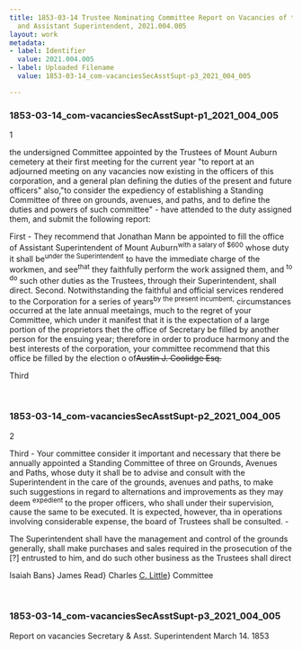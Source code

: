 ```yaml
---
title: 1853-03-14 Trustee Nominating Committee Report on Vacancies of the Secretary
  and Assistant Superintendent, 2021.004.005
layout: work
metadata:
- label: Identifier
  value: 2021.004.005
- label: Uploaded Filename
  value: 1853-03-14_com-vacanciesSecAsstSupt-p3_2021_004_005

---
```

<div class="pages">
<div id="page-1773748">
<h3><a name="page-1773748">1853-03-14_com-vacanciesSecAsstSupt-p1_2021_004_005</a></h3>
<div class="page-content">
<p>1</p>
<p>the undersigned Committee appointed by the <span class='line-break'> </span>Trustees of Mount Auburn cemetery at their first <span class='line-break'> </span>meeting for the current year "to report at an adjourned<span class='line-break'> </span>meeting on any vacancies now existing in the officers of <span class='line-break'> </span>this corporation, and a general plan defining the duties <span class='line-break'> </span>of the present and future officers"<span class='line-break'> </span>also,"to consider the expediency of establishing a <span class='line-break'> </span>Standing Committee of three on grounds, avenues,<span class='line-break'> </span>and paths, and to define the duties and powers of <span class='line-break'> </span>such committee" - have attended to the duty <span class='line-break'> </span>assigned them, and submit the following report:</p>
<p>First - They recommend that Jonathan Mann be <span class='line-break'> </span>appointed to fill the office of Assistant Superintendent of <span class='line-break'> </span>Mount Auburn<sup>with a salary of $600</sup> whose duty it shall be<sup>under the Superintendent</sup>  to have the <span class='line-break'> </span>immediate charge of the workmen, and see<sup>that</sup> they faithfully <span class='line-break'> </span>perform the work assigned them, and <sup>to do</sup> such other duties as <span class='line-break'> </span>the Trustees, through their Superintendent, shall direct.<span class='line-break'> </span>Second.  Notwithstanding the faithful and official <span class='line-break'> </span>services rendered to the Corporation for a series of years<sup>by the present incumbent,</sup><span class='line-break'> </span>circumstances occurred at the late annual meetaings, much <span class='line-break'> </span>to the regret of your Committee, which under it manifest<span class='line-break'> </span>that it is the expectation of a large portion of the proprietors <span class='line-break'> </span>thet the office of Secretary be filled by another person for <span class='line-break'> </span>the ensuing year;  therefore in order to produce harmony<span class='line-break'> </span>and the best interests of the corporation, your committee<span class='line-break'> </span>recommend that this office be filled by the election o<span class='line-break'> </span>of<del>Austin J. Coolidge Esq.</del></p>
<p>Third</p>
</div>
</div>
<br />
<div id="page-1773749">
<h3><a name="page-1773749">1853-03-14_com-vacanciesSecAsstSupt-p2_2021_004_005</a></h3>
<div class="page-content">
<p>2</p>
<p>Third - Your committee consider it important <span class='line-break'> </span>and necessary that there be annually appointed a <span class='line-break'> </span>Standing Committee of three on Grounds, Avenues<span class='line-break'> </span>and Paths, whose duty it shall be to advise and <span class='line-break'> </span>consult with the Superintendent in the care of the <span class='line-break'> </span>grounds, avenues and paths, to make such suggestions <span class='line-break'> </span>in regard to alternations and improvements as they may <span class='line-break'> </span>deem <sup>expedient</sup> to the proper officers, who shall under their <span class='line-break'> </span>supervision, cause the same to be executed.<span class='line-break'> </span>It is expected, however, tha in operations involving <span class='line-break'> </span>considerable expense, the board of Trustees shall be <span class='line-break'> </span>consulted. -</p>
<p>The Superintendent shall have the management <span class='line-break'> </span>and control of the grounds generally, shall make <span class='line-break'> </span>purchases and sales required in the prosecution of the <span class='line-break'> </span>[?] entrusted to him, and do such other business <span class='line-break'> </span>as the Trustees shall direct</p>
<p>Isaiah Bans}<span class='line-break'> </span>James Read}<span class='line-break'> </span>Charles <u>C. Little</u>} Committee</p>
</div>
</div>
<br />
<div id="page-1773750">
<h3><a name="page-1773750">1853-03-14_com-vacanciesSecAsstSupt-p3_2021_004_005</a></h3>
<div class="page-content">
<p>Report on vacancies<span class='line-break'> </span>Secretary &amp; Asst. Superintendent<span class='line-break'> </span>March 14. 1853</p>
</div>
</div>
<br />
</div>
